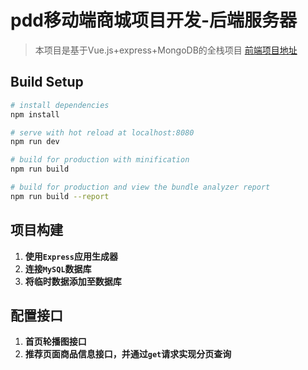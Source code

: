 # pdd移动端商城项目开发-后端服务器

> 本项目是基于Vue.js+express+MongoDB的全栈项目
> [前端项目地址](https://github.com/fu-x/pdd)

## Build Setup

``` bash
# install dependencies
npm install

# serve with hot reload at localhost:8080
npm run dev

# build for production with minification
npm run build

# build for production and view the bundle analyzer report
npm run build --report
```

## 项目构建
1. **使用`Express`应用生成器**
2. **连接`MySQL`数据库**
3. **将临时数据添加至数据库**

## 配置接口
1. **首页轮播图接口**
2. **推荐页面商品信息接口，并通过`get`请求实现分页查询**